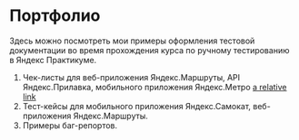 # Портфолио
Здесь можно посмотреть мои примеры оформления тестовой документации во время прохождения курса по ручному тестированию в Яндекс Практикуме.
1. Чек-листы для веб-приложения Яндекс.Маршруты, API Яндекс.Прилавка, мобильного приложения Яндекс.Метро [a relative link](Check-list.pdf)
2. Тест-кейсы для мобильного приложения Яндекс.Самокат, веб-приложения Яндекс.Маршруты.
3. Примеры баг-репортов.
